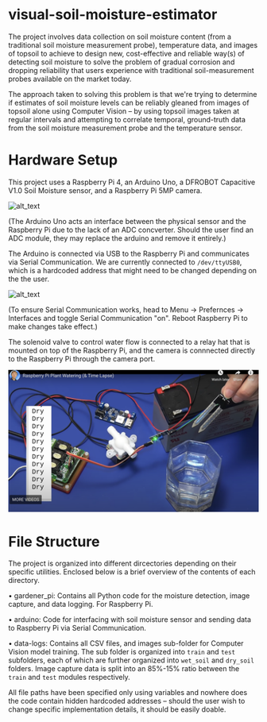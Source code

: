 # visual-soil-moisture-estimator

The project involves data collection on soil moisture content (from a traditional soil moisture measurement probe), temperature data, and images of topsoil to achieve to design new, cost-effective and reliable way(s) of detecting soil moisture to solve the problem of gradual corrosion and dropping reliability that users experience with traditional soil-measurement probes available on the market today.

The approach taken to solving this problem is that we're trying to determine if estimates of soil moisture levels can be reliably gleaned from images of topsoil alone using Computer Vision – by using topsoil images taken at regular intervals and attempting to correlate temporal, ground-truth data from the soil moisture measurement probe and the temperature sensor.

# Hardware Setup

This project uses a Raspberry Pi 4, an Arduino Uno, a DFROBOT Capacitive V1.0 Soil Moisture sensor, and a Raspberry Pi 5MP camera.

![alt_text](https://dfimg.dfrobot.com/nobody/wiki/33a9b85e364788554501f1dd493ba846.png)

(The Arduino Uno acts an interface between the physical sensor and the Raspberry Pi due to the lack of an ADC concverter. Should the user find an ADC module, they may replace the arduino and remove it entirely.)

The Arduino is connected via USB to the Raspberry Pi and communicates via Serial Communication. We are currently connected to `/dev/ttyUSB0`, which is a hardcoded address that might need to be changed depending on the the user.

![alt_text](https://roboticsbackend.com/wp-content/uploads/2019/11/raspberrypi_arduino_uno_serial_usb.png)

(To ensure Serial Communication works, head to Menu -> Prefernces -> Interfaces and toggle Serial Communication "on". Reboot Raspberry Pi to make changes take effect.)

The solenoid valve to control water flow is connected to a relay hat that is mounted on top of the Raspberry Pi, and the camera is connnected directly to the Raspberry Pi through the camera port.

![alt_text](https://github.com/akasharunabharathi/soil-moisture-estimation/blob/main/Screen%20Shot%202022-12-15%20at%201.53.05%20PM.png)
# File Structure

The project is organized into different dircectories depending on their specific utilities. Enclosed below is a brief overview of the contents of each directory.

• gardener_pi: Contains all Python code for the moisture detection, image capture, and data logging. For Raspberry Pi.

• arduino: Code for interfacing with soil moisture sensor and sending data to Raspberry Pi via Serial Communication.

• data-logs: Contains all CSV files, and images sub-folder for Computer Vision model training. The sub folder is organized into `train` and `test` subfolders, each of which are further organized into `wet_soil` and `dry_soil` folders. Image capture data is split into an 85%-15% ratio between the `train` and `test` modules respectively.

All file paths have been specified only using variables and nowhere does the code contain hidden hardcoded addresses – should the user wish to change specific implementation details, it should be easily doable.

